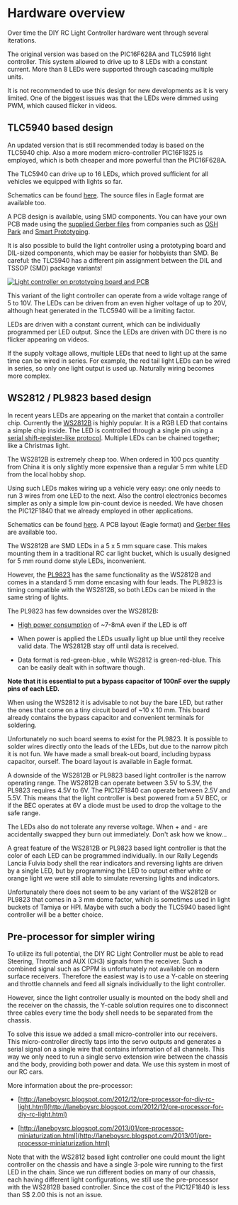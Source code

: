 # Hardware overview

Over time the DIY RC Light Controller hardware went through several iterations.

The original version was based on the PIC16F628A and TLC5916 light controller.
This system allowed to drive up to 8 LEDs with a constant current. More than
8 LEDs were supported through cascading multiple units.

It is not recommended to use this design for new developments as it is
very limited. One of the biggest issues was that the LEDs were dimmed using
PWM, which caused flicker in videos.


## TLC5940 based design

An updated version that is still recommended today is based on the TLC5940 chip.
Also a more modern micro-controller PIC16F1825 is employed, which is both cheaper
and more powerful than the PIC16F628A.

The TLC5940 can drive up to 16 LEDs, which proved sufficient for all vehicles
we equipped with lights so far.

Schematics can be found [here](../electronics/rc-light-controller-tlc5940-pic16f1825/schematics.png).
The source files in Eagle format are available too.

A PCB design is available, using SMD components.
You can have your own PCB made using the [supplied Gerber files](../electronics/rc-light-controller-gerber-tlc5940-pic16f1825-oshpark-rev3.zip) from companies
such as [OSH Park](https://www.oshpark.com/) and [Smart Prototyping](http://www.smart-prototyping.com/).

It is also possible to build the light controller using a prototyping board
and DIL-sized components, which may be easier for hobbyists than SMD. Be
careful: the TLC5940 has a different pin assignment between the DIL and TSSOP
(SMD) package variants!

[![Light controller on prototyping board and PCB](http://farm6.staticflickr.com/5321/9769284031_7576b9dbe0.jpg)](http://www.flickr.com/photos/78037110@N03/9769284031/)

This variant of the light controller can operate from a wide voltage range
of 5 to 10V. The LEDs can be driven from an even higher voltage of up to
20V, although heat generated in the TLC5940 will be a limiting factor.

LEDs are driven with a constant current, which can be individually programmed
per LED output. Since the LEDs are driven with DC there is no flicker
appearing on videos.

If the supply voltage allows, multiple LEDs that need to light up at the
same time can be wired in series. For example, the red tail light LEDs can
be wired in series, so only one light output is used up. Naturally wiring
becomes more complex.


## WS2812 / PL9823 based design

In recent years LEDs are appearing on the market that contain a controller chip.
Currently the [WS2812B](https://www.adafruit.com/products/1655) is highly
popular. It is a RGB LED that contains a simple chip inside. The LED is
controlled through a single pin using a [serial shift-register-like
protocol](http://cpldcpu.wordpress.com/2014/01/14/light_ws2812-library-v2-0-part-i-understanding-the-ws2812/).
Multiple LEDs can be chained together; like a Christmas light.

The WS2812B is extremely cheap too. When ordered in 100 pcs quantity from
China it is only slightly more expensive than a regular 5 mm white LED from
the local hobby shop.

Using such LEDs makes wiring up a vehicle very easy: one only needs to run 3 wires from
one LED to the next. Also the control electronics becomes simpler as only
a simple low pin-count device is needed. We have chosen the PIC12F1840 that
we already employed in other applications.

Schematics can be found [here](../electronics/rc-light-controller-ws2812-pic12f1840/schematics-rc-light-controller-ws2812-12f1840.pdf).
A PCB layout (Eagle format) and [Gerber files](../electronics/rc-light-controller-gerber-ws2812-pic12f1840.zip) are available too.

The WS2812B are SMD LEDs in a 5 x 5 mm square case. This makes mounting them
in a traditional RC car light bucket, which is usually designed for 5 mm round
dome style LEDs, inconvenient.

However, the [PL9823](http://www.aliexpress.com/item/PL9823-F5-5mm-round-hat-RGB-LED-with-PD9823-chipset-inside-full-color-frosted/1707175958.html)
has the same functionality as the WS2812B and comes in a standard 5 mm dome
encasing with four leads. The PL9823 is timing compatible with the WS2812B,
so both LEDs can be mixed in the same string of lights.

The PL9823 has few downsides over the WS2812B:

- [High power consumption](http://laneboysrc.blogspot.com/2014/07/ws2812-and-pl9823-led-power-consumption.html) of ~7-8mA even if the LED is off

- When power is applied the LEDs usually light up blue until they receive
  valid data. The WS2812B stay off until data is received.

- Data format is red-green-blue , while WS2812 is green-red-blue. This can be
  easily dealt with in software though.

**Note that it is essential to put a bypass capacitor of 100nF over the supply pins of each LED.**

When using the WS2812 it is advisable to not buy
the bare LED, but rather the ones that come on a tiny circuit board of ~10 x 10 mm.
This board already contains the bypass capacitor and convenient terminals
for soldering.

Unfortunately no such board seems to exist for the PL9823. It is possible to
solder wires directly onto the leads of the LEDs, but due to the narrow pitch it
is not fun. We have made a small break-out board, including bypass capacitor,
ourself. The board layout is available in Eagle format.

A downside of the WS2812B or PL9823 based light controller is the narrow
operating range. The WS2812B can operate between 3.5V to 5.3V, the PL9823
requires 4.5V to 6V. The PIC12F1840 can operate between 2.5V and 5.5V.
This means that the light controller is best powered from a 5V BEC, or if the
BEC operates at 6V a diode must be used to drop the voltage to the safe range.

The LEDs also do not tolerate any reverse voltage. When + and - are
accidentally swapped they burn out immediately. Don't ask how we know...

A great feature of the WS2812B or PL9823 based light controller is that
the color of each LED can be programmed individually. In our Rally Legends
Lancia Fulvia body shell the rear indicators and reversing lights are
driven by a single LED, but by programming the LED to output either white or orange
light we were still able to simulate reversing lights and indicators.

Unfortunately there does not seem to be any variant of the WS2812B or PL9823
that comes in a 3 mm dome factor, which is sometimes used in light buckets
of Tamiya or HPI. Maybe with such a body the TLC5940 based light controller
will be a better choice.


## Pre-processor for simpler wiring

To utilize its full potential, the DIY RC Light Controller must be able to read
Steering, Throttle and AUX (CH3) signals from the receiver. Such a
combined signal such as CPPM is unfortunately not available on modern surface receivers.
Therefore the easiest way is to use a Y-cable on steering and throttle
channels and feed all signals individually to the light controller.

However, since the light controller usually is mounted on the body shell
and the receiver on the chassis, the Y-cable solution requires one to disconnect
three cables every time the body shell needs to be separated from the chassis.

To solve this issue we added a small micro-controller into our receivers.
This micro-controller directly taps into the servo outputs and generates
a serial signal on a single wire that contains information of all channels.
This way we only need to run a single servo extension wire between the chassis and the body,
providing both power and data. We use this system in most of our RC cars.

More information about the pre-processor:

- [http://laneboysrc.blogspot.com/2012/12/pre-processor-for-diy-rc-light.html](http://laneboysrc.blogspot.com/2012/12/pre-processor-for-diy-rc-light.html)

- [http://laneboysrc.blogspot.com/2013/01/pre-processor-miniaturization.html](http://laneboysrc.blogspot.com/2013/01/pre-processor-miniaturization.html)

Note that with the WS2812 based light controller one could mount the light
controller on the chassis and have a single 3-pole wire running to the first
LED in the chain.
Since we run different bodies on many of our chassis, each having different light
configurations, we still use the pre-processor with the WS2812B based controller.
Since the cost of the PIC12F1840 is less than S$ 2.00 this is not an issue.

